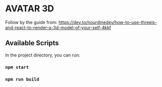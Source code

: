 # AVATAR 3D 
Follow by the guide from: https://dev.to/nourdinedev/how-to-use-threejs-and-react-to-render-a-3d-model-of-your-self-4kkf

## Available Scripts

In the project directory, you can run:

### `npm start`

### `npm run build`